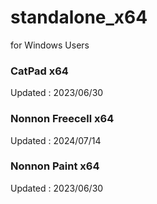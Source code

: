 # standalone_x64
for Windows Users

### CatPad x64
Updated : 2023/06/30

### Nonnon Freecell x64
Updated : 2024/07/14

### Nonnon Paint x64
Updated : 2023/06/30
